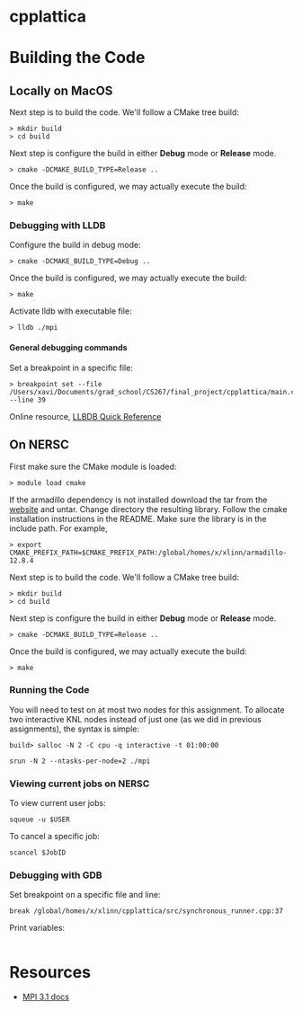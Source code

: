 # cpplattica


# Building the Code

## Locally on MacOS

Next step is to build the code. We'll follow a CMake tree build:

```
> mkdir build
> cd build
```

Next step is configure the build in either __Debug__ mode or __Release__ mode.

```
> cmake -DCMAKE_BUILD_TYPE=Release ..
```

Once the build is configured, we may actually execute the build:

```
> make
```

### Debugging with LLDB

Configure the build in debug mode:

```
> cmake -DCMAKE_BUILD_TYPE=Debug ..
```

Once the build is configured, we may actually execute the build:

```
> make
```

Activate lldb with executable file:

```
> lldb ./mpi
```

#### General debugging commands

Set a breakpoint in a specific file:

```
> breakpoint set --file /Users/xavi/Documents/grad_school/CS267/final_project/cpplattica/main.cpp --line 39
```

Online resource, [LLBDB Quick Reference](https://www.cs.williams.edu/~morgan/cs136-f15/lldb.html)

## On NERSC

First make sure the CMake module is loaded:

```
> module load cmake
```

If the armadillo dependency is not installed download the tar from the [website](https://arma.sourceforge.net/download.html) and untar. 
Change directory the resulting library. Follow the cmake installation instructions in the README. Make sure the library is in the include path. For example,

```
> export CMAKE_PREFIX_PATH=$CMAKE_PREFIX_PATH:/global/homes/x/xlinn/armadillo-12.8.4
```

Next step is to build the code. We'll follow a CMake tree build:

```
> mkdir build
> cd build
```

Next step is configure the build in either __Debug__ mode or __Release__ mode.

```
> cmake -DCMAKE_BUILD_TYPE=Release ..
```

Once the build is configured, we may actually execute the build:

```
> make
```

### Running the Code

You will need to test on at most two nodes for this assignment. To allocate two interactive KNL nodes instead of just one (as we did in previous assignments), the syntax is simple:

```
build> salloc -N 2 -C cpu -q interactive -t 01:00:00
```

```
srun -N 2 --ntasks-per-node=2 ./mpi
```

### Viewing current jobs on NERSC

To view current user jobs:

```
squeue -u $USER
```

To cancel a specific job:

```
scancel $JobID
```

### Debugging with GDB

Set breakpoint on a specific file and line:

```
break /global/homes/x/xlinn/cpplattica/src/synchronous_runner.cpp:37
```

Print variables:


```
```

# Resources

- [MPI 3.1 docs](https://www.open-mpi.org/doc/v3.1/)
